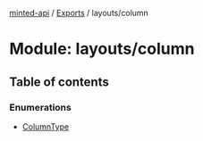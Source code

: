 [minted-api](../README.md) / [Exports](../modules.md) / layouts/column

# Module: layouts/column

## Table of contents

### Enumerations

- [ColumnType](../enums/layouts_column.ColumnType.md)
